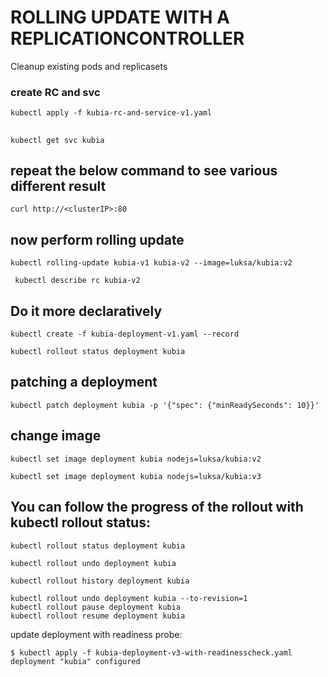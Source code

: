 # ROLLING UPDATE WITH A REPLICATIONCONTROLLER

Cleanup existing pods and replicasets 

### create RC and svc
	kubectl apply -f kubia-rc-and-service-v1.yaml

## 
	kubectl get svc kubia

## repeat the below command to see various different result
	curl http://<clusterIP>:80

## now perform rolling update 
 	kubectl rolling-update kubia-v1 kubia-v2 --image=luksa/kubia:v2
 
	 kubectl describe rc kubia-v2
 
 ## Do it more declaratively
 	kubectl create -f kubia-deployment-v1.yaml --record
 
  	kubectl rollout status deployment kubia
  
## patching a deployment
  	kubectl patch deployment kubia -p '{"spec": {"minReadySeconds": 10}}'

## change image
  	kubectl set image deployment kubia nodejs=luksa/kubia:v2
  
  	kubectl set image deployment kubia nodejs=luksa/kubia:v3
  
## You can follow the progress of the rollout with kubectl rollout status:

	kubectl rollout status deployment kubia

 	kubectl rollout undo deployment kubia
 
 	kubectl rollout history deployment kubia

	kubectl rollout undo deployment kubia --to-revision=1
	kubectl rollout pause deployment kubia
	kubectl rollout resume deployment kubia
	
update deployment with readiness probe:

	$ kubectl apply -f kubia-deployment-v3-with-readinesscheck.yaml
	deployment "kubia" configured
